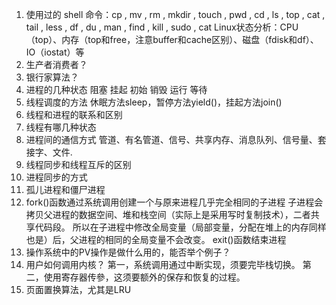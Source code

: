 1. 使用过的 shell 命令：cp , mv , rm , mkdir , touch , pwd , cd  , ls , top , cat , tail , less , df , du , man , find , kill , sudo , cat Linux状态分析：CPU（top）、内存（top和free，注意buffer和cache区别）、磁盘（fdisk和df）、IO（iostat）等
2. 生产者消费者？
3. 银行家算法？
4. 进程的几种状态 阻塞 挂起 初始 销毁 运行 等待
5. 线程调度的方法
休眠方法sleep，暂停方法yield()，挂起方法join()
6. 线程和进程的联系和区别
7. 线程有哪几种状态
8. 进程间的通信方式
管道、有名管道、信号、共享内存、消息队列、信号量、套接字、文件.
9. 线程同步和线程互斥的区别
10. 进程同步的方式
11. 孤儿进程和僵尸进程
12. fork()函数通过系统调用创建一个与原来进程几乎完全相同的子进程
子进程会拷贝父进程的数据空间、堆和栈空间（实际上是采用写时复制技术），二者共享代码段。 所以在子进程中修改全局变量（局部变量，分配在堆上的内存同样也是）后，父进程的相同的全局变量不会改变。
exit()函数结束进程
13. 操作系统中的PV操作是做什么用的，能否举个例子？
14. 用户如何调用内核？
第一，系统调用通过中断实现，须要完毕栈切换。
第二，使用寄存器传參，这须要额外的保存和恢复的过程。
15. 页面置换算法，尤其是LRU

